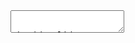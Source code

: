 <body>
		<div class="reveal">
			<div class="slides">
<section data-markdown data-separator="---">  
    <textarea data-template>  

## Slide 1  

Yo Yo Yo!  
---  

## Slide 2  
Hi!  
---  
    </textarea>  
</section>
  <section>Slide 2</section>
			</div>
		</div>

